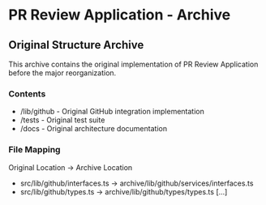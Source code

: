# PR Review Application - Archive

## Original Structure Archive
This archive contains the original implementation of PR Review Application before the major reorganization.

### Contents
- /lib/github - Original GitHub integration implementation
- /tests - Original test suite
- /docs - Original architecture documentation

### File Mapping
Original Location -> Archive Location
- src/lib/github/interfaces.ts -> archive/lib/github/services/interfaces.ts
- src/lib/github/types.ts -> archive/lib/github/types/types.ts
[...]